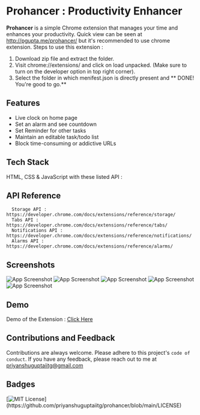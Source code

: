 # Prohancer : Productivity Enhancer

**Prohancer** is a simple Chrome extension that manages your time and enhances your productivity.
Quick view can be seen at  http://pgupta.me/prohancer/ but it's recommended to use chrome extension.
Steps to use this extension :
1. Download zip file and extract the folder.
2. Visit chrome://extensions/ and click on load unpacked. (Make sure to turn on the developer option in top right corner).
3. Select the folder in which menifest.json is directly present and ** DONE! You're good to go.**

## Features

- Live clock on home page
- Set an alarm and see countdown
- Set Reminder for other tasks
- Maintain an editable task/todo list
- Block time-consuming or addictive URLs

## Tech Stack

HTML, CSS & JavaScript with these listed API :

## API Reference

```https
  Storage API : https://developer.chrome.com/docs/extensions/reference/storage/
  Tabs API : https://developer.chrome.com/docs/extensions/reference/tabs/
  Notifications API : https://developer.chrome.com/docs/extensions/reference/notifications/
  Alarms API : https://developer.chrome.com/docs/extensions/reference/alarms/
```

## Screenshots

![App Screenshot](https://github.com/priyanshuguptaiitg/prohancer/blob/main/FinalMedia/1.PNG)
![App Screenshot](https://github.com/priyanshuguptaiitg/prohancer/blob/main/FinalMedia/2.PNG)
![App Screenshot](https://github.com/priyanshuguptaiitg/prohancer/blob/main/FinalMedia/3.PNG)
![App Screenshot](https://github.com/priyanshuguptaiitg/prohancer/blob/main/FinalMedia/4.PNG)
![App Screenshot](https://github.com/priyanshuguptaiitg/prohancer/blob/main/FinalMedia/5.PNG)

## Demo

Demo of the Extension : [Click Here](https://youtu.be/uDuxJi5MLzg)

## Contributions and Feedback

Contributions are always welcome. Please adhere to this project's `code of conduct`. If you have any feedback, please reach out to me at priyanshuguptaiitg@gmail.com

## Badges

[![MIT License](https://img.shields.io/apm/l/atomic-design-ui.svg?)](https://github.com/priyanshuguptaiitg/prohancer/blob/main/LICENSE)
